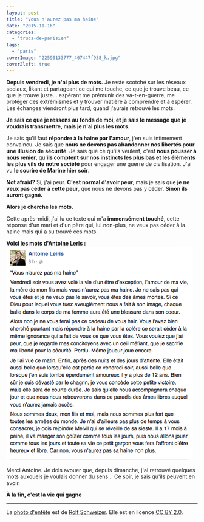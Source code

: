 ```yaml
---
layout: post
title: "Vous n'aurez pas ma haine"
date: "2015-11-16"
categories: 
  - "trucs-de-parisien"
tags: 
  - "paris"
coverImage: "22590133777_407447f938_k.jpg"
cover2left: true
---
```


**Depuis vendredi, je n'ai plus de mots.** Je reste scotché sur les réseaux sociaux, likant et partageant ce qui me touche, ce que je trouve beau, ce que je trouve juste... espérant me prémunir des va-t-en-guerre, me protéger des extrémismes et y trouver matière à comprendre et à espérer. Les échanges viendront plus tard, quand j'aurais retrouvé les mots.

**Je sais ce que je ressens au fonds de moi, et je sais le message que je voudrais transmettre, mais je n'ai plus les mots.**

Je sais qu'il faut **répondre à la haine par l'amour**, j'en suis intimement convaincu. Je sais que **nous ne devons pas abandonner nos libertés pour une illusion de sécurité**. Je sais que ce qu'ils veulent, c'est **nous pousser à nous renier**, qu'**ils comptent sur nos instincts les plus bas et les éléments les plus vils de notre société** pour engager une guerre de civilisation. J'ai vu **le sourire de Marine hier soir**.

**Not afraid?** Si, j'ai peur. **C'est normal d'avoir peur**, mais je sais que **je ne veux pas céder à cette peur**, que nous ne devons pas y céder. **Sinon ils auront gagné.**

**Alors je cherche les mots.**

Cette après-midi, j'ai lu ce texte qui m'a **immensément touché**, cette réponse d'un mari et d'un père qui, lui non-plus, ne veux pas céder à la haine mais qui a su trouvé ces mots.

**Voici les mots d'Antoine Leris :** [![« Vous n'aurez pas ma haine » - Antoine-Leris](/images/Antoine-Leris.png)](https://www.facebook.com/antoine.leiris/posts/10154457849999947?fref=nf&pnref=story)

Merci Antoine. Je dois avouer que, depuis dimanche, j'ai retrouvé quelques mots auxquels je voulais donner du sens... Ce soir, je sais qu'ils peuvent en avoir.

**À la fin, c'est la vie qui gagne**

* * *

La [photo d'entête](https://www.flickr.com/photos/schweizerrolf/22590133777/in/photolist-AqdkK8-AraX56-B1REr3-ApL6ft-ArZSrc-A8ZyKL-At8hvB-AabjhQ-AbHiiB-B3xuEs-B1cmVb-Aaxbfe-A6W6LU-AryVoX-B4psUQ-AqxZV9-B4X7jr-AvH9qC-A7uawq-AvHbbG-A81SZ4-B5waeU-B11Kpb-A7ub4Y-qtoc1s-B5tgRc-ApZC2H-AsFvZT-Asbht2-At6w8R-AahMfz-Aw2muc-AqNRjG-qJJ4X2-AsyVcg-A9FMHD-A6d4Cj-A9D89Q-Aqjo19-A9z3zs-AsScr7-B33Fs7-B5PhQw-A6QNAR-B5sonw-B5xDjf-B2VcKh-ArFzdk-A8eXDQ-AsRav5) est de [Rolf Schweizer](https://www.flickr.com/photos/schweizerrolf/). Elle est en licence [CC BY 2.0](https://creativecommons.org/licenses/by/2.0/).
